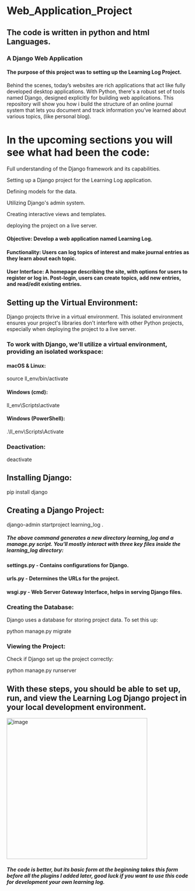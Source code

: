 # Web_Application_Project
## The code is written in python and html Languages.
### A Django Web Application
#### The purpose of this project was to setting up the Learning Log Project.
Behind the scenes, today’s websites are rich applications that act like fully developed desktop applications. With Python, there's a robust set of tools named Django, designed explicitly for building web applications. This repository will show you how i 
build the structure of an online journal system that lets you document and track information you’ve learned about various topics,
(like personal blog).

# In the upcoming sections you will see what had been the code:
Full understanding of the Django framework and its capabilities.

Setting up a Django project for the Learning Log application.

Defining models for the data.

Utilizing Django's admin system.

Creating interactive views and templates.

deploying the project on a live server.

#### Objective: Develop a web application named Learning Log.
#### Functionality: Users can log topics of interest and make journal entries as they learn about each topic.
#### User Interface: A homepage describing the site, with options for users to register or log in. Post-login, users can create topics, add new entries, and read/edit existing entries.

## Setting up the Virtual Environment:
Django projects thrive in a virtual environment. This isolated environment ensures your project's libraries don't interfere with other Python projects, especially when deploying the project to a live server.
### To work with Django, we'll utilize a virtual environment, providing an isolated workspace:
#### macOS & Linux:
source ll_env/bin/activate

#### Windows (cmd):
ll_env\Scripts\activate

#### Windows (PowerShell):
.\ll_env\Scripts\Activate

### Deactivation:
deactivate

## Installing Django:
pip install django

## Creating a Django Project:
django-admin startproject learning_log .

##### The above command generates a new directory learning_log and a manage.py script. You'll mostly interact with three key files inside the learning_log directory:

#### settings.py - Contains configurations for Django.
#### urls.py - Determines the URLs for the project.
#### wsgi.py - Web Server Gateway Interface, helps in serving Django files.


### Creating the Database:
Django uses a database for storing project data. To set this up:

python manage.py migrate

### Viewing the Project:
Check if Django set up the project correctly:

python manage.py runserver

## With these steps, you should be able to set up, run, and view the Learning Log Django project in your local development environment.


<img width="385" alt="image" src="https://github.com/Masanbat12/Web_Application_Project/assets/93978448/f3d7f0e3-6a16-4c9b-a5fb-d5b2b41691c6">

##### The code is better, but its basic form at the beginning takes this form before all the plugins I added later, good luck if you want to use this code for development your own learning log.
